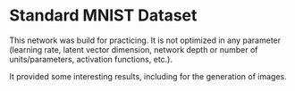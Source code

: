 # Standard MNIST Dataset

This network was build for practicing. It is not optimized in any parameter (learning rate, latent vector dimension, network depth or number of units/parameters, activation functions, etc.).

It provided some interesting results, including for the generation of images.
